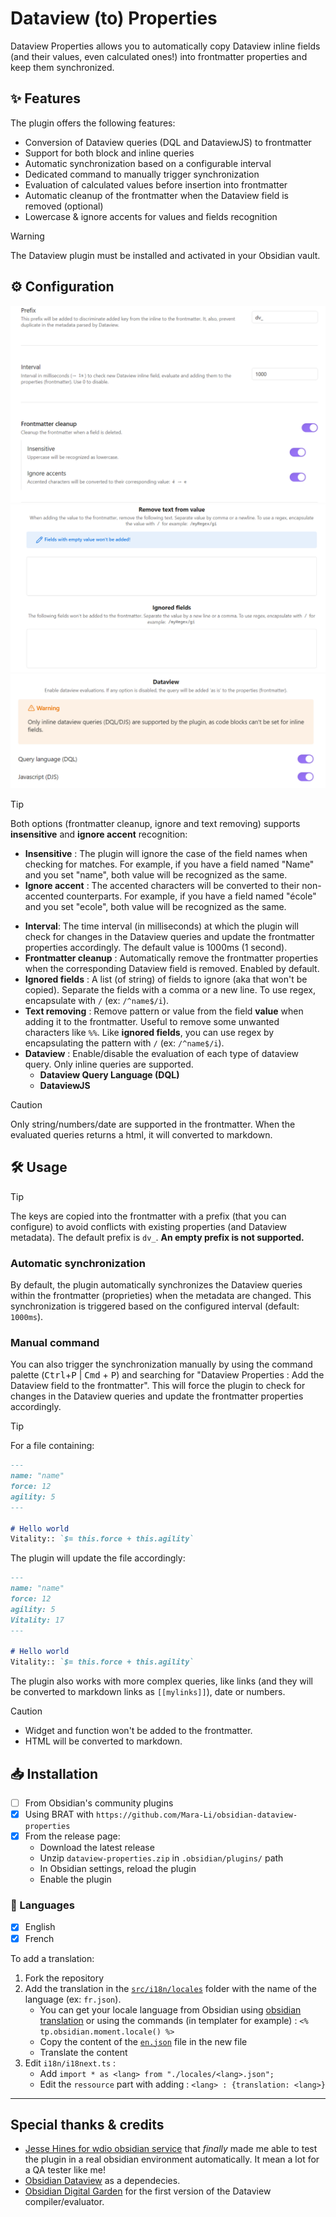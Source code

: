 # Dataview (to) Properties

Dataview Properties allows you to automatically copy Dataview inline fields (and their values, even calculated ones!) into frontmatter properties and keep them synchronized.

## ✨ Features
The plugin offers the following features:

- Conversion of Dataview queries (DQL and DataviewJS) to frontmatter
- Support for both block and inline queries
- Automatic synchronization based on a configurable interval
- Dedicated command to manually trigger synchronization
- Evaluation of calculated values before insertion into frontmatter
- Automatic cleanup of the frontmatter when the Dataview field is removed (optional)
- Lowercase & ignore accents for values and fields recognition

> [!WARNING]
> The Dataview plugin must be installed and activated in your Obsidian vault.

## ⚙️ Configuration
![Settings](./docs/settings_1.png)
![Settings](./docs/settings_2.png)
![Settings](./docs/settings_3.png)

> [!TIP]
> Both options (frontmatter cleanup, ignore and text removing) supports **insensitive** and **ignore accent** recognition:
> - **Insensitive** : The plugin will ignore the case of the field names when checking for matches. For example, if you have a field named "Name" and you set "name", both value will be recognized as the same.
> - **Ignore accent** : The accented characters will be converted to their non-accented counterparts. For example, if you have a field named "école" and you set "ecole", both value will be recognized as the same.

- **Interval**: The time interval (in milliseconds) at which the plugin will check for changes in the Dataview queries and update the frontmatter properties accordingly. The default value is 1000ms (1 second).
- **Frontmatter cleanup** : Automatically remove the frontmatter properties when the corresponding Dataview field is removed. Enabled by default.
- **Ignored fields** : A list (of string) of fields to ignore (aka that won't be copied). Separate the fields with a comma or a new line. To use regex, encapsulate with `/` (ex: `/^name$/i`). 
- **Text removing** : Remove pattern or value from the field **value** when adding it to the frontmatter. Useful to remove some unwanted characters like `%%`. Like **ignored fields**, you can use regex by encapsulating the pattern with `/` (ex: `/^name$/i`).
- **Dataview** : Enable/disable the evaluation of each type of dataview query. Only inline queries are supported.
    - **Dataview Query Language (DQL)**
    - **DataviewJS**

> [!CAUTION]
> Only string/numbers/date are supported in the frontmatter. When the evaluated queries returns a html, it will converted to markdown. 

## 🛠️ Usage

> [!TIP]
> The keys are copied into the frontmatter with a prefix (that you can configure) to avoid conflicts with existing properties (and Dataview metadata). 
> The default prefix is `dv_`. 
> **An empty prefix is not supported.**

### Automatic synchronization

By default, the plugin automatically synchronizes the Dataview queries within the frontmatter (proprieties) when the metadata are changed. This synchronization is triggered based on the configured interval (default: `1000ms`).

### Manual command

You can also trigger the synchronization manually by using the command palette (<kbd>Ctrl</kbd>+<kbd>P</kbd> | <kbd>Cmd</kbd> + <kbd>P</kbd>) and searching for "Dataview Properties : Add the Dataview field to the frontmatter". This will force the plugin to check for changes in the Dataview queries and update the frontmatter properties accordingly.

> [!TIP]
> For a file containing:
> ```markdown
> ---
> name: "name"
> force: 12
> agility: 5
> ---
>
> # Hello world
> Vitality:: `$= this.force + this.agility`
> ```
> The plugin will update the file accordingly:
> ```markdown
> ---
> name: "name"
> force: 12
> agility: 5
> Vitality: 17
> ---
>
> # Hello world
> Vitality:: `$= this.force + this.agility`
> ```

The plugin also works with more complex queries, like links (and they will be converted to markdown links as `[[mylinks]]`), date or numbers.

> [!CAUTION]
> - Widget and function won't be added to the frontmatter.
> - HTML will be converted to markdown.

## 📥 Installation

- [ ] From Obsidian's community plugins
- [x] Using BRAT with `https://github.com/Mara-Li/obsidian-dataview-properties`
- [x] From the release page: 
    - Download the latest release
    - Unzip `dataview-properties.zip` in `.obsidian/plugins/` path
    - In Obsidian settings, reload the plugin
    - Enable the plugin


### 🎼 Languages

- [x] English
- [x] French

To add a translation:
1. Fork the repository
2. Add the translation in the [`src/i18n/locales`](./src/i18n/locales) folder with the name of the language (ex: `fr.json`). 
    - You can get your locale language from Obsidian using [obsidian translation](https://github.com/obsidianmd/obsidian-translations) or using the commands (in templater for example) : `<% tp.obsidian.moment.locale() %>`
    - Copy the content of the [`en.json`](./src/i18n/locales/en.json) file in the new file
    - Translate the content
3. Edit `i18n/i18next.ts` :
    - Add `import * as <lang> from "./locales/<lang>.json";`
    - Edit the `ressource` part with adding : `<lang> : {translation: <lang>}`

---
## Special thanks & credits

- [Jesse Hines for wdio obsidian service](https://github.com/jesse-r-s-hines/wdio-obsidian-service) that *finally* made me able to test the plugin in a real obsidian environment automatically. It mean a lot for a QA tester like me!
- [Obsidian Dataview](https://github.com/blacksmithgu/obsidian-dataview) as a dependecies.
- [Obsidian Digital Garden](https://github.com/oleeskild/obsidian-digital-garden) for the first version of the Dataview compiler/evaluator.
